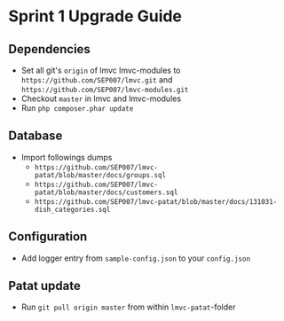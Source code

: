 # Sprint 1 Upgrade Guide

## Dependencies

- Set all git's `origin` of lmvc lmvc-modules to `https://github.com/SEP007/lmvc.git` and `https://github.com/SEP007/lmvc-modules.git`
- Checkout `master` in lmvc and lmvc-modules
- Run `php composer.phar update`

## Database

- Import followings dumps
  - `https://github.com/SEP007/lmvc-patat/blob/master/docs/groups.sql`
  - `https://github.com/SEP007/lmvc-patat/blob/master/docs/customers.sql`
  - `https://github.com/SEP007/lmvc-patat/blob/master/docs/131031-dish_categories.sql`

## Configuration

- Add logger entry from `sample-config.json` to your `config.json`

## Patat update

- Run `git pull origin master` from within `lmvc-patat`-folder